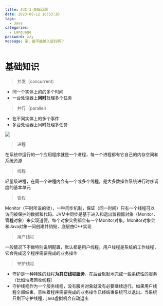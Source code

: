 ```yaml
---
title: JUC-1-基础回顾
date: 2023-08-12 16:53:20
tags: 
  - Java
categories: 
  - Language
password: zzy   
message: 亲，能不能输入密码啊？
---
```


# 基础知识

> 并发（concurrent）

* 同一个实体上的的多个时间
* 一台处理器上**同时**处理多个任务

> 并行（parallel）

* 在不同实体上的多个事件
* 多台处理器上同时处理多任务

![](https://cyan-images.oss-cn-shanghai.aliyuncs.com/images/06-juc-20230402-09.jpg)

> 进程

在系统中运行的一个应用程序就是一个进程，每一个进程都有它自己的内存空间和系统资源

> 线程

轻量级进程，在同一个进程内会有一个或多个线程，是大多数操作系统进行时序调度的基本单元

> 管程

Monitor（平时所说的锁），一种同步机制，保证（同一时间）只有一个线程可以访问被保护的数据和代码。JVM中同步是基于进入和退出监视器对象（Monitor，管程对象）来实现道德，每个对象实例都会有一个Monitor对象。Monitor对象会和Java对象一同创建并销毁，底层由C++实现

> 用户线程

一般情况下不做特别说明配置，默认都是用户线程。用户线程是系统的工作线程，它会完成这个程序需要完成的业务操作

> 守护线程

* 守护是一种特殊的线程**为其它线程服务**，在后台默默地完成一些系统性的服务（比如垃圾回收线程）
* 守护线程作为一个服务线程，没有服务对象就没有必要继续运行。如果用户线程全部结束，意味着程序需要完成的业务操作已经结束系统可以退出。当系统只剩下守护线程，java虚拟机会自动退出